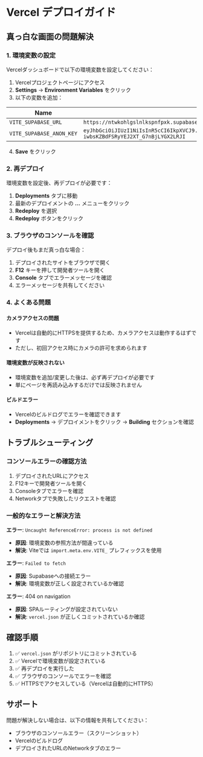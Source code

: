# Vercel デプロイガイド

## 真っ白な画面の問題解決

### 1. 環境変数の設定

Vercelダッシュボードで以下の環境変数を設定してください：

1. Vercelプロジェクトページにアクセス
2. **Settings** → **Environment Variables** をクリック
3. 以下の変数を追加：

| Name | Value |
|------|-------|
| `VITE_SUPABASE_URL` | `https://ntwkohlgslnlkspnfpxk.supabase.co` |
| `VITE_SUPABASE_ANON_KEY` | `eyJhbGciOiJIUzI1NiIsInR5cCI6IkpXVCJ9.eyJpc3MiOiJzdXBhYmFzZSIsInJlZiI6Im50d2tvaGxnc2xubGtzcG5mcHhrIiwicm9sZSI6ImFub24iLCJpYXQiOjE3NjExNDEyNDgsImV4cCI6MjA3NjcxNzI0OH0.YFnisHsGu-iwbsKZBdFSRyYEJ2XT_G7nBjLYGX2LRJI` |

4. **Save** をクリック

### 2. 再デプロイ

環境変数を設定後、再デプロイが必要です：

1. **Deployments** タブに移動
2. 最新のデプロイメントの **...** メニューをクリック
3. **Redeploy** を選択
4. **Redeploy** ボタンをクリック

### 3. ブラウザのコンソールを確認

デプロイ後もまだ真っ白な場合：

1. デプロイされたサイトをブラウザで開く
2. **F12** キーを押して開発者ツールを開く
3. **Console** タブでエラーメッセージを確認
4. エラーメッセージを共有してください

### 4. よくある問題

#### カメラアクセスの問題
- Vercelは自動的にHTTPSを提供するため、カメラアクセスは動作するはずです
- ただし、初回アクセス時にカメラの許可を求められます

#### 環境変数が反映されない
- 環境変数を追加/変更した後は、必ず再デプロイが必要です
- 単にページを再読み込みするだけでは反映されません

#### ビルドエラー
- Vercelのビルドログでエラーを確認できます
- **Deployments** → デプロイメントをクリック → **Building** セクションを確認

## トラブルシューティング

### コンソールエラーの確認方法

1. デプロイされたURLにアクセス
2. F12キーで開発者ツールを開く
3. Consoleタブでエラーを確認
4. Networkタブで失敗したリクエストを確認

### 一般的なエラーと解決方法

**エラー**: `Uncaught ReferenceError: process is not defined`
- **原因**: 環境変数の参照方法が間違っている
- **解決**: Viteでは `import.meta.env.VITE_` プレフィックスを使用

**エラー**: `Failed to fetch`
- **原因**: Supabaseへの接続エラー
- **解決**: 環境変数が正しく設定されているか確認

**エラー**: 404 on navigation
- **原因**: SPAルーティングが設定されていない
- **解決**: `vercel.json` が正しくコミットされているか確認

## 確認手順

1. ✅ `vercel.json` がリポジトリにコミットされている
2. ✅ Vercelで環境変数が設定されている
3. ✅ 再デプロイを実行した
4. ✅ ブラウザのコンソールでエラーを確認
5. ✅ HTTPSでアクセスしている（Vercelは自動的にHTTPS）

## サポート

問題が解決しない場合は、以下の情報を共有してください：
- ブラウザのコンソールエラー（スクリーンショット）
- Vercelのビルドログ
- デプロイされたURLのNetworkタブのエラー
